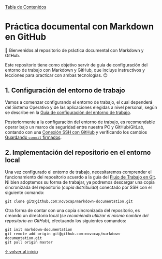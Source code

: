 [Tabla de Contenidos](docs/SUMMARY.md)

# Práctica documental con Markdown en GitHub

:wave: Bienvenidos al repositorio de práctica documental con Markdown y GitHub. 

Este repositorio tiene como objetivo servir de guía de configuración del entorno de trabajo con Markdown y GitHub, que incluye instructivos y lecciones para practicar con ambas tecnologías. :wink:
## 1. Configuración del entorno de trabajo
Vamos a comenzar configurando el entorno de trabajo, el cual dependerá del Sistema Operativo y de las aplicaciones elegidas a nivel personal, según se describe en la [Guía de configuración del entorno de trabajo](docs/WORKSPACE.md).

Posteriormente a la configuración del entorno de trabajo, es recomendable operar bajo un marco de seguridad entre nuestra PC y GitHub/GitLab, contando con una [Conexión SSH con GitHub](docs/SSH.md) y verificando los cambios [Guardando `commit` firmados](docs/GPG.md).
## 2. Implementación del repositorio en el entorno local
Una vez configurado el entorno de trabajo, necesitaremos comprender el funcionamiento del repositorio acuerdo a la guía del [Flujo de Trabajo en Git](docs/GIT.md). Ni bien adoptemos su forma de trabajar, ya podremos descargar una copia sincronizada del repositorio (_copia distribuida_) conectado por SSH con el siguiente comando:
```git
git clone git@github.com:novocap/markdown-documentation.git
```
Otra forma de contar con una copia sincronizada del repositorio, es creando un directorio local (_se recomienda utilizar el mismo nombre del repositorio en GitHub_), efectuando los siguientes comandos:
```git
git init markdown-documentation
git remote add origin git@github.com:novocap/markdown-documentation.git
git pull origin master
```
[🡡 volver al inicio](README.md#Práctica-documental-con-Markdown-en-GitHub)